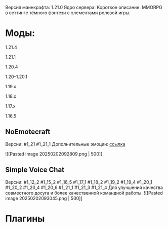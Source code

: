 Версия маинкрафта: 1.21.0 
Ядро сервера: 
Короткое описание: MMORPG в сеттинге тёмного фэнтези с элементами ролевой игры. 
# Моды:

1.21.4

1.21.1

1.20.4

1.20–1.20.1

1.19.x

1.18.x

1.17.x

1.16.5
## NoEmotecraft
Версии: #1_21 #1_21_1
Дополнительные эмоции: [ссылка](https://docs.google.com/document/d/1AK0w8M1_oZ3Z3VxoETT4QJ-OjVsP1AzqE0kHhSazymQ/edit?tab=t.0)

![[Pasted image 20250202092809.png | 500]]
## Simple Voice Chat
Версии: #1_12_2 #1_15_2 #1_16_5  #1_17_1 #1_18_2 #1_19_2 #1_19_4 #1_20_1 #1_20_2 #1_20_4 #1_20_6 #1_21_1 #1_21_3 #1_21_4 
Для улучшения качества совместного досуга и более качественной командной работы.
![[Pasted image 20250202093045.png | 500]]

# Плагины